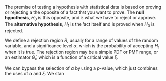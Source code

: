 The premise of testing a hypothesis with statistical data is based on proving or rejecting a the opposite of a fact that you want to prove. The **null hypothesis**, $H_{0}$ is this opposite, and is what we have to reject or approve. The **alternative hypothesis**, $H_{1}$ is the fact itself and is proved when $H_{0}$ is rejected.

We define a rejection region $R$, usually for a range of values of the random variable, and a significance level $\alpha$, which is the probability of accepting $H_{1}$ when it is true. The rejection region may be a simple PDF or PMF range, or an estimator $\hat{\Theta}_{n}$ which is a function of a critical value $\xi$.

We can bypass the selection of $\alpha$ by using a $p$-value, which just combines the uses of $\alpha$ and $\xi$. We stan
